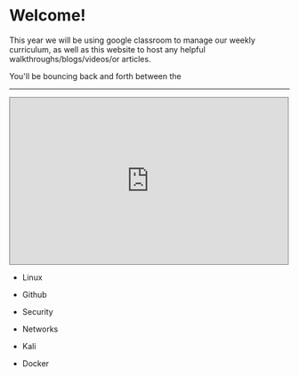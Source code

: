 # Welcome!

This year we will be using google classroom to manage our weekly curriculum, as well as this website to host any helpful walkthroughs/blogs/videos/or articles.

You'll be bouncing back and forth between the

---

<iframe align="center" src="https://calendar.google.com/calendar/embed?height=300&amp;wkst=1&amp;bgcolor=%234194d4&amp;ctz=America%2FLos_Angeles&amp;src=dGVrcGVyZmVjdC5jb21fY2xhc3Nyb29tMTdhNWM5NjlAZ3JvdXAuY2FsZW5kYXIuZ29vZ2xlLmNvbQ&amp;src=ZW4udXNhI2hvbGlkYXlAZ3JvdXAudi5jYWxlbmRhci5nb29nbGUuY29t&amp;color=%23007b83&amp;color=%230B8043&amp;title=Devops%20%7C%20Master&amp;showPrint=0&amp;showNav=0&amp;showTz=0&amp;mode=MONTH&amp;showCalendars=0" style="border:solid 1px #777" width="500" height="300" frameborder="0" scrolling="no"></iframe>

- Linux

- Github

- Security

- Networks

- Kali

- Docker

